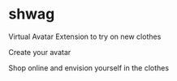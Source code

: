 # shwag
 Virtual Avatar Extension to try on new clothes

 Create your avatar

 Shop online and envision yourself in the clothes
